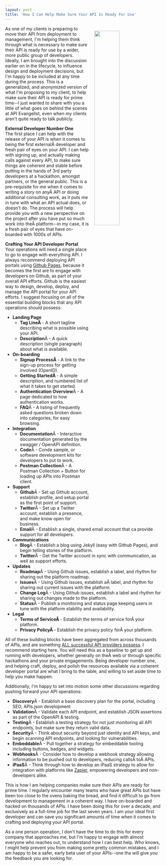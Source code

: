 ```yaml
---
layout: post
title: 'How I Can Help Make Sure Your API Is Ready For Use'
---
```

<img src="http://kinlane-productions.s3.amazonaws.com/api_evangelist_site/blog/drone_control_sunset.png" width="40%" align="right" style="padding: 15px;" /><p>As one of my clients is preparing to move their API from deployment to management, I'm helping them think through what is necessary to make sure their API is ready for use by a wider, more public group of developers. Ideally, I am brought into the discussion earlier on in the lifecycle, to influence design and deployment decisions, but I'm happy to be included at any time during the process. This is a generalized, and anonymized version of what I'm proposing to my client, to help make sure their API is ready for prime time--I just wanted to share with you a little of what goes on behind the scenes at API Evangelist, even when my clients aren't quite ready to talk publicly.</p>
<p><strong>External Developer Number One</strong><br />The first place I can help with the release of your API is when it comes to being the first externalÂ developer and fresh pair of eyes on your API. I can help with signing up, and actually making calls against every API, to make sure things are coherent and stable before putting in the hands of 3rd party developers at a hackathon, amongst partners, or the general public. This is a pre-requisite for me when it comes to writing a story on anyÂ API or doing additional consulting work, as it puts me in tune with what an API actual does, or doesn't do. The process will help provide you with a new perspective on the project after you have put so much work into theÂ platform--in my case, it is a fresh pair of eyes that have on-boarded with 1000s of APIs.</p>
<p><strong>Crafting Your API Developer Portal</strong><br />Your operations will need a single place to go to engage with everything API. I always recommend deploying API portals using <a href="https://pages.github.com/">Github Pages</a>, because it becomes the first are to engage with developers on Github, as part of your overall API efforts. Github is the easiest way to design, develop, deploy, and manage the API portal for your API efforts. I suggest focusing on all of the essential building blocks that any API operations should possess:</p>
<ul>
<li><strong>Landing Page</strong> 
<ul>
<li><strong>Tag LineÂ </strong>- A short tagline describing what is possible using your API.</li>
<li><strong>Description</strong>Â - A quick description (single paragraph) about what is available.</li>
</ul>
</li>
<li><strong>On-boarding</strong> 
<ul>
<li><strong>Signup ProcessÂ </strong>- A link to the sign-up process for getting involved (OpenID).</li>
<li><strong>Getting StartedÂ </strong>- A simple description, and numbered list of what it takes to get started.</li>
<li><strong>Authentication Overview</strong>Â - A page dedicated to how authentication works.</li>
<li><strong>FAQ</strong>Â - A listing of frequently asked questions broken down into categories, for easy browsing.</li>
</ul>
</li>
<li><strong>Integration</strong> 
<ul>
<li><strong>Documentation</strong>Â - Interactive documentation generated by the swagger / OpenAPI definition.</li>
<li><strong>Code</strong>Â - Conde sample, or software development kits for developers to put to work.</li>
<li><strong>Postman Collection</strong>Â - A Postman Collection + Button for loading up APIs into Postman client.</li>
</ul>
</li>
<li><strong>Support</strong> 
<ul>
<li><strong>Github</strong>Â - Set up Github account, establish profile, and setup portal as the first point of support.</li>
<li><strong>Twitter</strong>Â - Set up a Twitter account, establish a presence, and make know open for business.</li>
<li><strong>Email</strong>Â - Establish a single, shared email account that ca provide support for all developers.</li>
</ul>
</li>
<li><strong>Communications</strong> 
<ul>
<li><strong>Blog</strong>Â - Establish a blog using Jekyll (easy with Github Pages), and begin telling stories of the platform.</li>
<li><strong>Twitter</strong>Â - Get the Twitter account in sync with communication, as well as support efforts.</li>
</ul>
</li>
<li><strong>Updates</strong> 
<ul>
<li><strong>Roadmap</strong>Â - Using Github issues, establish a label, and rhythm for sharing out the platform roadmap.</li>
<li><strong>Issues</strong>Â - Using Github issues, establish aÂ label, and rhythm for sharing out current issues with the platform.</li>
<li><strong>Change Log</strong>Â - Using Github issues, establish a label and rhythm for sharing out changes made to the platform.</li>
<li><strong>Status</strong>Â - Publish a monitoring and status page keeping users in tune with the platform stability and availability.</li>
</ul>
</li>
<li><strong>Legal</strong> 
<ul>
<li><strong>Terms of ServiceÂ </strong>- Establish the terms of service forÂ your platform.</li>
<li><strong>Privacy PolicyÂ </strong>- Establish the privacy policy forÂ your platform.</li>
</ul>
</li>
</ul>
<p>All of these building blocks have been aggregated from across thousands of APIs, and are something <span style="text-decoration: underline;">ALL successful API providers possess</span>. I recommend starting here. You will need this as a baseline to get up and running with developers, whether generally on theÂ web or through specific hackathons and your private engagements. Being developer number one, and helping craft, deploy, and polish the resources available via a coherent developer portal are what I bring to the table, and willing to set aside time to help you make happen.</p>
<p>Additionally, I'm happy to set into motion some other discussions regarding pushing forward your API operations:</p>
<ul>
<li><strong>Discovery</strong>Â - Establish a base discovery plan for the portal, including SEO, APIs.json development</li>
<li><strong>Validation</strong>Â - Validate each API endpoint, and establish JSON assertions as part of the OpenAPI & testing.</li>
<li><strong>Testing</strong>Â - Establish a testing strategy for not just monitoring all API endpoints, but make sure they return valid data.</li>
<li><strong>Security</strong>Â - Think about security beyond just identity and API keys, and begin scanning API endpoints, and looking for vulnerabilities.</li>
<li><strong>Embeddable</strong>Â - Pull together a strategy for embeddable tooling including buttons, badges, and widgets.</li>
<li><strong>Webhooks</strong>Â - Consider how to develop a webhook strategy allowing information to be pushed out to developers, reducing callsÂ toÂ APIs.</li>
<li><strong>iPaaS</strong>Â - Think through how to develop an iPaaS strategy to allow for integration with platforms like <a href="https://zapier.com/">Zapier</a>, empowering developers and non-developers alike.</li>
</ul>
<p>This is how I am helping companies make sure their APIs are ready for prime time. I regularly encounter many teams who have great APIs but have been too close to the ovens baking the bread, and find it difficult to go from development to management in a coherent way. I have on-boarded and hacked on thousands of APIs. I have been doing this for over a decade, and exclusively as a full-time job for the last seven years. I am your ideal first developer and can save you significant amounts of time when it comes to crafting and deploying your API portal.</p>
<p>As a one person operation, I don't have the time to do this for every company that approaches me, but I'm happy to engage with almost everyone who reaches out, to understand how I can best help. Who knows, I might help prevent you from making some pretty common mistakes, and I am happy to be a safer, early beta user of your APIs--one tha will give you the feedback you are looking for.</p>